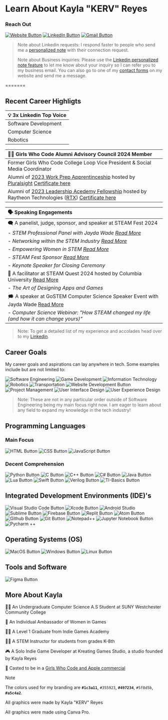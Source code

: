 # Learn About Kayla "KERV" Reyes

### Reach Out

[![Website Button](https://github.com/user-attachments/assets/37cbeb68-4fa7-4d9a-af59-1535f52267ab)](https://www.kervart.co)
[![LinkedIn Button](https://github.com/kreyes21/KaylaKERVReyes/assets/105475276/f9f10cc9-490d-49a4-9444-1c45568c4275)](https://www.linkedin.com/in/kaylaereyes)
[![Gmail Button](https://github.com/kreyes21/KaylaKERVReyes/assets/105475276/6913768e-3c4c-4d4e-b4a1-cc863b7b6a82)](mailto:kaylakervreyes@gmail.com)

> Note about Linkedin requests: I respond faster to people who send me a [personalized note](https://www.linkedin.com/help/linkedin/answer/a563153) with their connection request. <!-- Otherwise, I won't know what your intentions are or where you may know me from. -->
>
> Note about Business inquiries: Please use the [Linkedin personalized note feature](https://www.linkedin.com/help/linkedin/answer/a563153) to let me know about your inquiry so I can refer you to my business email. You can also go to one of my [contact forms](https://www.kervart.co/services) on my website and send me a message.

<!-- <!-- ### Small Summary

Hello and thank you for coming to my page! If you could take a minute of your time to learn more about me I would greatly appreciate it.

This is README.md serves as a synopsis detailing who I am and what I do. If anything piques your interest, I'd recommend heading over to my [Linkedin](https://www.linkedin.com/in/kaylaereyes) and [Website](https://www.kervart.co/). <i>I value the time you put into supporting me</i> :) -->
=======

## Recent Career Highligts

<!-- | 🗣 A 3x Linkedin Top Voice | 🦸‍♀️ A Girls Who Code Alumni Advisory Council 2024 Member |
| --- | --- |
| Software Development | Former Girls Who Code College Loop Vice President & Social Media Coordinator |
| Computer Science | Alumni of [2023 Work Prep Apprentinceship](https://girlswhocode.com/programs/college-and-career) hosted by [Pluralsight](https://www.pluralsight.com) [Certificate here](https://credsverse.com/credentials/d7b0039f-ad11-4ee7-b848-ad5ce05be285) |
| Robotics | Alumni of [2023 Leadership Acedemy Fellowship](https://girlswhocode.com/programs/college-and-career) hosted by Raytheon Technologies ([RTX](https://www.rtx.com)) [Certificate here](https://credsverse.com/credentials/36004f2d-2d1a-471d-98d4-d04508592dc1) | -->

| 💡 3x Linkedin Top Voice |
| :--- |
| Software Development |
| Computer Science |
| Robotics |

| 🦸‍♀️ Girls Who Code Alumni Advisory Council 2024 Member |
| :--- |
| Former Girls Who Code College Loop Vice President & Social Media Coordinator |
| Alumni of [2023 Work Prep Apprentinceship](https://girlswhocode.com/programs/college-and-career) hosted by [Pluralsight](https://www.pluralsight.com) [Certificate here](https://credsverse.com/credentials/d7b0039f-ad11-4ee7-b848-ad5ce05be285) |
| Alumni of [2023 Leadership Acedemy Fellowship](https://girlswhocode.com/programs/college-and-career) hosted by Raytheon Technologies ([RTX](https://www.rtx.com)) [Certificate here](https://credsverse.com/credentials/36004f2d-2d1a-471d-98d4-d04508592dc1) |

| 🗣 Speaking Engagements | 
| :--- |
| 🗨 A panelist, judge, sponsor, and speaker at STEAM Fest 2024 | 
| - *STEM Professional Panel with Jayda Wade [Read More](https://www.instagram.com/p/C7xhevmRIbq/?img_index=1)* |
| - *Networking within the STEM Industry [Read More](https://www.instagram.com/p/C8JM4yvu8-y/?img_index=1)* |
| - *Empowering Women in STEM [Read More](https://www.instagram.com/p/C8JM4yvu8-y/?img_index=1)* |
| - *STEAM Fest Sponsor [Read More](https://www.instagram.com/p/C724gzURYOM/?img_index=1)* |
| - *Keynote Speaker for Closing Ceremony* |
| 👥 A facilitator at STEAM Quest 2024 hosted by Columbia University [Read More](https://www.linkedin.com/posts/kaylaereyes_steamquest-columbiauniversity-girlswhocode-activity-7210019577718607874-w_IM?utm_source=share&utm_medium=member_desktop) |
| - *The Art of Designing Apps and Games* |
| 🗯 A speaker at GoSTEM Computer Science Speaker Event with Jayda Wade [Read More](https://www.instagram.com/p/C8NwSZ5NkFV/) |
| - *Computer Science Webinar: "How STEAM changed my life (and how it can change yours)"* |

> Note: To get a detailed list of my experience and accolades head over to my [Linkedin](https://www.linkedin.com/in/kaylaereyes).

## Career Goals

My career goals and aspirations can lay anywhere in tech. Some examples include but are not limited to:

<!-- ★ Robotics
★ Transportation
★ Game Development
★ Project Management
★ Software Engineering
★ Information Technology
★ User Interface
★ User Experience Design -->

![Software Engineering](https://github.com/kreyes21/KaylaKERVReyes/assets/105475276/fff43d1c-9bcb-4cab-9c08-b2c71c5fbcb2)
![Game Development](https://github.com/kreyes21/KaylaKERVReyes/assets/105475276/1f60b626-1936-4942-b4f5-68fdc8aaf988)
![Information Technology](https://github.com/kreyes21/KaylaKERVReyes/assets/105475276/ce68508f-2c2f-43c9-a118-16c4d327dfba)
![Robotics](https://github.com/kreyes21/KaylaKERVReyes/assets/105475276/325bf147-e339-4711-9245-6b196831f71b)
![Transportation](https://github.com/kreyes21/KaylaKERVReyes/assets/105475276/d0fed9c4-8f80-4390-96d5-b277b86b646c)
![Website Development Button](https://github.com/kreyes21/KaylaKERVReyes/assets/105475276/7ade04d8-bafc-4f3d-93b0-c3b34b7b5d9e)
![Project Management](https://github.com/kreyes21/KaylaKERVReyes/assets/105475276/92da242e-cadb-4a00-8945-df78811bcbc6)
![User Interface Design](https://github.com/kreyes21/KaylaKERVReyes/assets/105475276/2deb4669-bdd7-4f84-97de-36ada0418e72)
![User Experience Design](https://github.com/kreyes21/KaylaKERVReyes/assets/105475276/9b43bf10-db59-4aa0-b552-f763bf50f303)

> Note: These are not in any particular order outside of Software Engineering being my main focus right now. I am eager to learn about any field to expand my knowledge in the tech industry!

## Programming Languages

### Main Focus

![HTML Button](https://github.com/kreyes21/KaylaKERVReyes/assets/105475276/e43bbe26-3f56-4cf4-8f53-62273048171c)
![CSS Button](https://github.com/kreyes21/KaylaKERVReyes/assets/105475276/2ba3c9c9-e8dd-496b-8234-3a2a9e875935)
![JavaScript Button](https://github.com/kreyes21/KaylaKERVReyes/assets/105475276/8e77c22b-e17d-4ca2-a3c7-921f64446df8)

### Decent Comprehension

![Python Button](https://github.com/kreyes21/KaylaKERVReyes/assets/105475276/b0b406de-4ad2-4097-945c-eab41b72dffd)
![C Button](https://github.com/kreyes21/KaylaKERVReyes/assets/105475276/ed5dee9e-7f63-4b94-b03b-88925b00a281)
![C++ Button](https://github.com/kreyes21/KaylaKERVReyes/assets/105475276/9adf2870-850c-4c24-a727-b349e0a8c23d)
![C# Button](https://github.com/kreyes21/KaylaKERVReyes/assets/105475276/bc2b70be-5116-4aa4-9341-38f09455727a)
![Java Button](https://github.com/kreyes21/KaylaKERVReyes/assets/105475276/4bdae453-4346-4285-8346-9f7debbd4d7a)
![Lua Button](https://github.com/kreyes21/KaylaKERVReyes/assets/105475276/4f6270f3-8aff-4736-9246-fed5bf9666ee)
![Swift Button](https://github.com/kreyes21/KaylaKERVReyes/assets/105475276/ca7419d0-fce7-49f5-98b8-89b75384d2a5)
![Verilog Button](https://github.com/kreyes21/KaylaKERVReyes/assets/105475276/ceada90d-c318-4d15-a370-bea336343237)
![TI-Basics Button](https://github.com/kreyes21/KaylaKERVReyes/assets/105475276/9cf57e94-bbe4-4766-a00d-7b5cceac22fa)

## Integrated Development Environments (IDE)'s

![Visual Studio Code Button](https://github.com/kreyes21/KaylaKERVReyes/assets/105475276/42c06c5b-045f-40e2-b8bd-0850dce32957)
![Xcode Button](https://github.com/kreyes21/KaylaKERVReyes/assets/105475276/4198d132-3863-4148-aecb-111b475278c3)
![Android Studio](https://github.com/kreyes21/KaylaKERVReyes/assets/105475276/ef46583a-5c70-4aa1-999b-4c1b889c6276)
![Sublime Button](https://github.com/kreyes21/KaylaKERVReyes/assets/105475276/8176212a-ec24-49df-a165-5e65d857c5e8)
![Firebase Button](https://github.com/kreyes21/KaylaKERVReyes/assets/105475276/c0f7a212-956c-4d37-964f-05091d27726f)
![Replit Button](https://github.com/kreyes21/KaylaKERVReyes/assets/105475276/2c92226d-d439-4d90-915c-e21d617a468d)
![Atom Button](https://github.com/kreyes21/KaylaKERVReyes/assets/105475276/f01a1d1f-d7b2-4046-8d4c-3bf9e901a150)
![Github Button](https://github.com/kreyes21/KaylaKERVReyes/assets/105475276/bd60c638-7db8-405f-9c56-04085abe9fe1)
![Git Button](https://github.com/kreyes21/KaylaKERVReyes/assets/105475276/e372e323-76b6-4302-9326-98431e565730)
![Notepad++](https://github.com/kreyes21/KaylaKERVReyes/assets/105475276/71d60611-c218-4c79-a425-21a48aac3b1f)
![Jupyter Notebook Button](https://github.com/kreyes21/KaylaKERVReyes/assets/105475276/4f119e6b-aaed-4d7f-98fa-296f69ca4a82)
![Pycharm ++](https://github.com/kreyes21/KaylaKERVReyes/assets/105475276/fa6ce176-e525-4453-8b29-2a263e732334)


## Operating Systems (OS)

![MacOS Button](https://github.com/kreyes21/KaylaKERVReyes/assets/105475276/e673ee62-b0b9-4076-ac07-804f2f3acf7b)
![Windows Button](https://github.com/kreyes21/KaylaKERVReyes/assets/105475276/7723d6e3-13a3-4970-821e-b33a989ed56e)
![Linux Button](https://github.com/kreyes21/KaylaKERVReyes/assets/105475276/d0bc7ba9-dc04-4cb2-9336-22033a7d1a6e)

## Tools and Software

![Figma Button](https://github.com/kreyes21/KaylaKERVReyes/assets/105475276/4904b0bb-2e12-46a2-9bf7-bbfe297f09ab)

## More About Kayla

👩‍💻 An Undergraduate Computer Science A.S Student at SUNY Westchester Community College

👤 An Individual Ambassador of Women in Games

👩‍🎓 A Level 1 Graduate from Indie Games Academy

👩‍🏫 A STEM Instructor for students from grades K-8th

🎮 A Solo Indie Game Developer at Kreating Games Studio, a studio founded by Kayla Reyes

🎥 Casted to be in a [Girls Who Code and Apple commercial](https://youtu.be/edpJev-jyx4?si=kJGaNqyqRbsWTTPf&t=65)

> [!NOTE]
> The colors used for my branding are <b>`#1c3a11`</b>, `#355923`, <b>`#497234`</b>, `#5f8d5b`, <b>`#a5c4a2`</b>.
>
> All graphics were made by Kayla "KERV" Reyes
> 
> All graphics were made using Canva Pro.
> 
